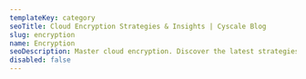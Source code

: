 ```yaml
---
templateKey: category
seoTitle: Cloud Encryption Strategies & Insights | Cyscale Blog
slug: encryption
name: Encryption
seoDescription: Master cloud encryption. Discover the latest strategies, best practices, and expert insights for robust data protection in your cloud environments.
disabled: false
---
```

